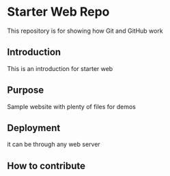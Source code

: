 # Starter Web Repo

This repository is for showing how Git and GitHub work
## Introduction
This is an introduction for starter web

## Purpose

Sample website with plenty of files for demos

## Deployment
it can be through any web server

## How to contribute